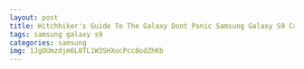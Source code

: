 ```yaml
---
layout: post
title: Hitchhiker's Guide To The Galaxy Dont Panic Samsung Galaxy S9 Case
tags: samsung galaxy s9
categories: samsung
img: 1JgOUmzdjm6L8TL1W3SHXocPcc8odZhKb
---
```

